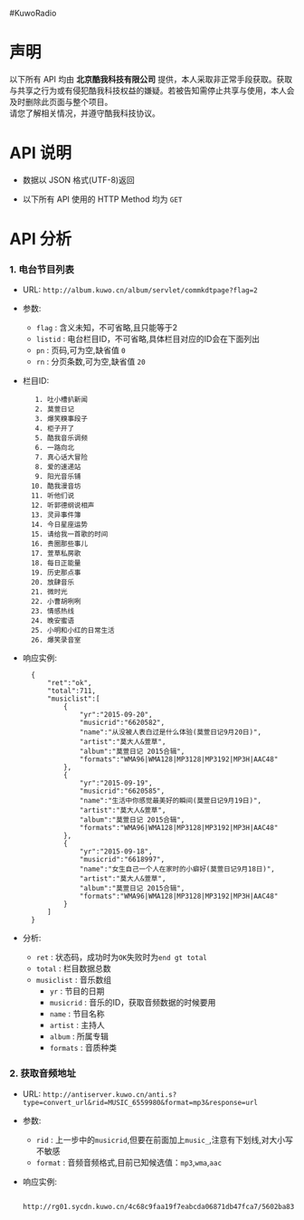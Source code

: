#KuwoRadio

# 声明

以下所有 API 均由 __北京酷我科技有限公司__
提供，本人采取非正常手段获取。获取与共享之行为或有侵犯酷我科技权益的嫌疑。若被告知需停止共享与使用，本人会及时删除此页面与整个项目。  
请您了解相关情况，并遵守酷我科技协议。

# API 说明
*  数据以 JSON 格式(UTF-8)返回

* 以下所有 API 使用的 HTTP Method 均为 `GET`

# API 分析

### 1. 电台节目列表
* URL: `http://album.kuwo.cn/album/servlet/commkdtpage?flag=2`  
* 参数:
    * `flag` : 含义未知，不可省略,且只能等于2
    * `listid` : 电台栏目ID，不可省略,具体栏目对应的ID会在下面列出
    * `pn` : 页码,可为空,缺省值 `0`
    * `rn` : 分页条数,可为空,缺省值 `20`
* 栏目ID:

         1. 吐小槽扒新闻
         2. 莫萱日记
         3. 爆笑糗事段子
         4. 柜子开了
         5. 酷我音乐调频
         6. 一路向北
         7. 真心话大冒险
         8. 爱的速递站
         9. 阳光音乐铺
        10. 酷我漫音坊
        11. 听他们说
        12. 听郭德纲说相声
        13. 灵异事件簿
        14. 今日星座运势
        15. 请给我一首歌的时间
        16. 贵圈那些事儿
        17. 萱草私房歌
        18. 每日正能量
        19. 历史那点事
        20. 放肆音乐
        21. 微时光
        22. 小曹胡咧咧
        23. 情感热线
        24. 晚安蜜语
        25. 小明和小红的日常生活
        26. 爆笑录音室

* 响应实例:

        {
		    "ret":"ok",
		    "total":711,
		    "musiclist":[
		        {
		            "yr":"2015-09-20",
		            "musicrid":"6620582",
		            "name":"从没被人表白过是什么体验(莫萱日记9月20日)",
		            "artist":"莫大人&萱草",
		            "album":"莫萱日记 2015合辑",
		            "formats":"WMA96|WMA128|MP3128|MP3192|MP3H|AAC48"
		        },
		        {
		            "yr":"2015-09-19",
		            "musicrid":"6620585",
		            "name":"生活中你感觉最美好的瞬间(莫萱日记9月19日)",
		            "artist":"莫大人&萱草",
		            "album":"莫萱日记 2015合辑",
		            "formats":"WMA96|WMA128|MP3128|MP3192|MP3H|AAC48"
		        },
		        {
		            "yr":"2015-09-18",
		            "musicrid":"6618997",
		            "name":"女生自己一个人在家时的小癖好(莫萱日记9月18日)",
		            "artist":"莫大人&萱草",
		            "album":"莫萱日记 2015合辑",
		            "formats":"WMA96|WMA128|MP3128|MP3192|MP3H|AAC48"
		        }
		    ]
		}

* 分析:
    * `ret` : 状态码，成功时为`OK`失败时为`end gt total`
    * `total` : 栏目数据总数
    * `musiclist` : 音乐数组
        * `yr` : 节目的日期
        * `musicrid` : 音乐的ID，获取音频数据的时候要用
        * `name` : 节目名称
        * `artist` : 主持人
        * `album` :  所属专辑
        * `formats` : 音质种类

### 2. 获取音频地址
* URL: `http://antiserver.kuwo.cn/anti.s?type=convert_url&rid=MUSIC_6559980&format=mp3&response=url`
* 参数:
    * `rid` : 上一步中的`musicrid`,但要在前面加上`music_`,注意有下划线,对大小写不敏感
    * `format` : 音频音频格式,目前已知候选值：`mp3`,`wma`,`aac`
* 响应实例:

         http://rg01.sycdn.kuwo.cn/4c68c9faa19f7eabcda06871db47fca7/5602ba83/resource/m1/40/63/1915016500.wma



